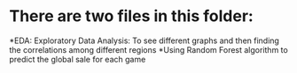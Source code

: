 # There are two files in this folder:
*EDA: Exploratory Data Analysis: To see different graphs and then finding the correlations among different regions
*Using Random Forest algorithm to predict the global sale for each game
